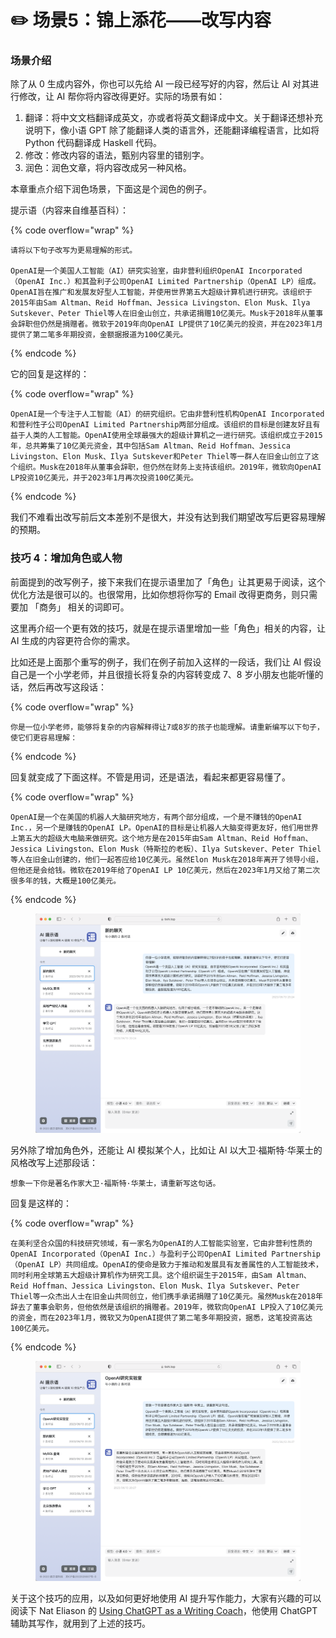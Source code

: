 # ✏️ 场景5：锦上添花——改写内容

### 场景介绍

除了从 0 生成内容外，你也可以先给 AI 一段已经写好的内容，然后让 AI 对其进行修改，让 AI 帮你将内容改得更好。实际的场景有如：

1. 翻译：将中文文档翻译成英文，亦或者将英文翻译成中文。关于翻译还想补充说明下，像小语 GPT 除了能翻译人类的语言外，还能翻译编程语言，比如将 Python 代码翻译成 Haskell 代码。
2. 修改：修改内容的语法，甄别内容里的错别字。
3. 润色：润色文章，将内容改成另一种风格。

本章重点介绍下润色场景，下面这是个润色的例子。

提示语（内容来自维基百科）：

{% code overflow="wrap" %}
```other
请将以下句子改写为更易理解的形式。

OpenAI是一个美国人工智能（AI）研究实验室，由非营利组织OpenAI Incorporated（OpenAI Inc.）和其盈利子公司OpenAI Limited Partnership（OpenAI LP）组成。 OpenAI旨在推广和发展友好型人工智能，并使用世界第五大超级计算机进行研究。该组织于2015年由Sam Altman、Reid Hoffman、Jessica Livingston、Elon Musk、Ilya Sutskever、Peter Thiel等人在旧金山创立，共承诺捐赠10亿美元。Musk于2018年从董事会辞职但仍然是捐赠者。微软于2019年向OpenAI LP提供了10亿美元的投资，并在2023年1月提供了第二笔多年期投资，金额据报道为100亿美元。
```
{% endcode %}

它的回复是这样的：

{% code overflow="wrap" %}
```other
OpenAI是一个专注于人工智能（AI）的研究组织。它由非营利性机构OpenAI Incorporated和营利性子公司OpenAI Limited Partnership两部分组成。该组织的目标是创建友好且有益于人类的人工智能。OpenAI使用全球最强大的超级计算机之一进行研究。该组织成立于2015年，总共筹集了10亿美元资金，其中包括Sam Altman、Reid Hoffman、Jessica Livingston、Elon Musk、Ilya Sutskever和Peter Thiel等一群人在旧金山创立了这个组织。Musk在2018年从董事会辞职，但仍然在财务上支持该组织。2019年，微软向OpenAI LP投资10亿美元，并于2023年1月再次投资100亿美元。
```
{% endcode %}

我们不难看出改写前后文本差别不是很大，并没有达到我们期望改写后更容易理解的预期。

### 技巧 4：增加角色或人物

前面提到的改写例子，接下来我们在提示语里加了「角色」让其更易于阅读，这个优化方法是很可以的。也很常用，比如你想将你写的 Email 改得更商务，则只需要加 「商务」 相关的词即可。

这里再介绍一个更有效的技巧，就是在提示语里增加一些「角色」相关的内容，让 AI 生成的内容更符合你的需求。

比如还是上面那个重写的例子，我们在例子前加入这样的一段话，我们让 AI 假设自己是一个小学老师，并且很擅长将复杂的内容转变成 7、8 岁小朋友也能听懂的话，然后再改写这段话：

{% code overflow="wrap" %}
```other
你是一位小学老师，能够将复杂的内容解释得让7或8岁的孩子也能理解。请重新编写以下句子，使它们更容易理解：
```
{% endcode %}

回复就变成了下面这样。不管是用词，还是语法，看起来都更容易懂了。

{% code overflow="wrap" %}
```other
OpenAI是一个在美国的机器人大脑研究地方，有两个部分组成，一个是不赚钱的OpenAI Inc.，另一个是赚钱的OpenAI LP。OpenAI的目标是让机器人大脑变得更友好，他们用世界上第五大的超级大电脑来做研究。这个地方是在2015年由Sam Altman、Reid Hoffman、Jessica Livingston、Elon Musk（特斯拉的老板）、Ilya Sutskever、Peter Thiel等人在旧金山创建的，他们一起答应给10亿美元。虽然Elon Musk在2018年离开了领导小组，但他还是会给钱。微软在2019年给了OpenAI LP 10亿美元，然后在2023年1月又给了第二次很多年的钱，大概是100亿美元。
```
{% endcode %}

<figure><img src="../.gitbook/assets/image (37).png" alt=""><figcaption></figcaption></figure>

另外除了增加角色外，还能让 AI 模拟某个人，比如让 AI 以大卫·福斯特·华莱士的风格改写上述那段话：

```other
想象一下你是著名作家大卫·福斯特·华莱士，请重新写这句话。
```

回复是这样的：

{% code overflow="wrap" %}
```other
在美利坚合众国的科技研究领域，有一家名为OpenAI的人工智能实验室，它由非营利性质的OpenAI Incorporated（OpenAI Inc.）与盈利子公司OpenAI Limited Partnership（OpenAI LP）共同组成。OpenAI的使命是致力于推动和发展具有友善属性的人工智能技术，同时利用全球第五大超级计算机作为研究工具。这个组织诞生于2015年，由Sam Altman、Reid Hoffman、Jessica Livingston、Elon Musk、Ilya Sutskever、Peter Thiel等一众杰出人士在旧金山共同创立，他们携手承诺捐赠了10亿美元。虽然Musk在2018年辞去了董事会职务，但他依然是该组织的捐赠者。2019年，微软向OpenAI LP投入了10亿美元的资金，而在2023年1月，微软又为OpenAI提供了第二笔多年期投资，据悉，这笔投资高达100亿美元。
```
{% endcode %}

<figure><img src="../.gitbook/assets/image (14).png" alt=""><figcaption></figcaption></figure>

关于这个技巧的应用，以及如何更好地使用 AI 提升写作能力，大家有兴趣的可以阅读下 Nat Eliason 的 [Using ChatGPT as a Writing Coach](https://blog.nateliason.com/p/chatgpt-writing-coach)，他使用 ChatGPT 辅助其写作，就用到了上述的技巧。
